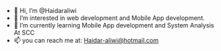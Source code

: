 - 👋 Hi, I’m @Haidaraliwi
- 👀 I’m interested in web development and Mobile App development.
- 🌱 I’m currently learning Mobile App development and System Analysis At SCC
- 📫 you can reach me at:  Haidar-aliwi@hotmail.com
<!---
Haidaraliwi/Haidaraliwi is a ✨ special ✨ repository because its `README.md` (this file) appears on your GitHub profile.
You can click the Preview link to take a look at your changes.
--->
